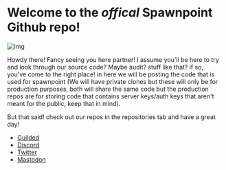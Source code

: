 # Welcome to the _offical_ Spawnpoint Github repo!

![img](https://img.guildedcdn.com/ContentMediaGenericFiles/da942f04f0998eac09ac8bfde7633f9b-Full.webp?w=3840&h=1031)

Howdy there! Fancy seeing you here partner! I assume you'll be here to try and look through our source code? Maybe audit? stuff like that? if so, you've come to the right place! in here we will be posting the code that is used for spawnpoint (We will have private clones but these will only be for production purposes, both will share the same code but the production repos are for storing code that contains server keys/auth keys that aren't meant for the public, keep that in mind).

But that said! check out our repos in the repositories tab and have a great day!

- [Guilded](https://guilded.gg/spawnpoint)
- [Discord](https://i.ytimg.com/vi/PGDvjG49kLc/maxresdefault.jpg)
- [Twitter](https://twitter.com/spawnpointhq)
- [Mastodon](https://mastodon.online/@spawnpoint)
